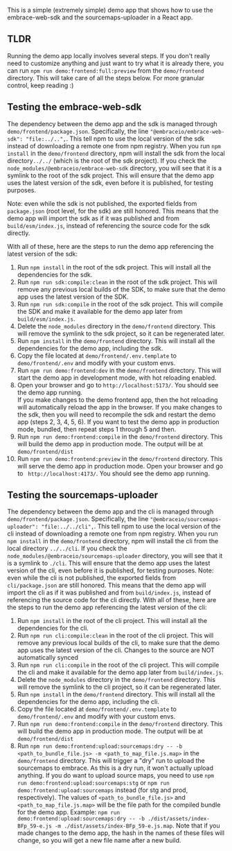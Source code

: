 This is a simple (extremely simple) demo app that shows how to use the embrace-web-sdk and the sourcemaps-uploader in a
React app.

## TLDR

Running the demo app locally involves several steps. If you don't really need to customize anything and just want to try
what it is already there, you can run `npm run demo:frontend:full:preview` from the `demo/frontend` directory. This will
take care of all the steps below. For more granular control, keep reading :)

## Testing the embrace-web-sdk

The dependency between the demo app and the sdk is managed through `demo/frontend/package.json`. Specifically, the line
`"@embraceio/embrace-web-sdk": "file:../..",`. This tell npm to use the local version of the sdk instead of downloading
a remote one from npm registry. When you run `npm install` in the `demo/frontend` directory, npm will install the sdk
from the local directory`../../` (which is the root of the sdk project). If you check the
`node_modules/@embraceio/embrace-web-sdk` directory, you will see that it is a symlink to the root of the sdk project.
This will ensure that the demo app uses the latest version of the sdk, even before it is published, for testing
purposes.

Note: even while the sdk is not published, the exported fields from `package.json` (root level, for the sdk) are still
honored. This means that the demo app will import the sdk as if it was published and from `build/esm/index.js`, instead
of referencing the source code for the sdk directly.

With all of these, here are the steps to run the demo app referencing the latest version of the sdk:

1. Run `npm install` in the root of the sdk project. This will install all the dependencies for the sdk.
2. Run `npm run sdk:compile:clean` in the root of the sdk project. This will remove any previous local builds of the
   SDK, to make sure that the demo app uses the latest version of the SDK.
3. Run `npm run sdk:compile` in the root of the sdk project. This will compile the SDK and make it available for the
   demo app later from `build/esm/index.js`.
4. Delete the `node_modules` directory in the `demo/frontend` directory. This will remove the symlink to the sdk
   project, so it can be regenerated later.
5. Run `npm install` in the `demo/frontend` directory. This will install all the dependencies for the demo app,
   including the sdk.
6. Copy the file located at `demo/frontend/.env.template` to `demo/frontend/.env` and modify with your custom envs.
7. Run `npm run demo:frontend:dev` in the `demo/frontend` directory. This will start the demo app in development mode,
   with hot reloading enabled.
8. Open your browser and go to `http://localhost:5173/`. You should see the demo app running.  
   If you make changes to the demo frontend app, then the hot reloading will automatically reload the app in the
   browser. If you make changes to the sdk, then you will need to recompile the sdk and restart the demo app (steps 2,
   3, 4, 5, 6). If you want to test the demo app in production mode, bundled, then repeat steps 1 through 5 and then.
9. Run `npm run demo:frontend:compile` in the `demo/frontend` directory. This will build the demo app in production
   mode. The output will be at `demo/frontend/dist`
10. Run `npm run demo:frontend:preview` in the `demo/frontend` directory. This will serve the demo app in production
    mode. Open your browser and go to ` http://localhost:4173/`. You should see the demo app running.

## Testing the sourcemaps-uploader

The dependency between the demo app and the cli is managed through `demo/frontend/package.json`. Specifically, the line
`"@embraceio/sourcemaps-uploader": "file:../../cli",`. This tell npm to use the local version of the cli instead of
downloading
a remote one from npm registry. When you run `npm install` in the `demo/frontend` directory, npm will install the cli
from the local directory `../../cli`.
If you check the `node_modules/@embraceio/sourcemaps-uploader` directory, you will see that it is a symlink to `./cli`.
This will ensure that the demo app uses the latest version of the cli, even before it is published, for testing
purposes.
Note: even while the cli is not published, the exported fields from `cli/package.json` are still honored. This means
that the demo app will import the cli as if it was published and from `build/index.js`, instead of referencing the
source code for the cli directly.
With all of these, here are the steps to run the demo app referencing the latest version of the cli:

1. Run `npm install` in the root of the cli project. This will install all the dependencies for the cli.
2. Run `npm run cli:compile:clean` in the root of the cli project. This will remove any previous local builds of the
   cli, to make sure that the demo app uses the latest version of the cli. Changes to the source are NOT automatically
   synced
3. Run `npm run cli:compile` in the root of the cli project. This will compile the cli and make it available for the
   demo app later from `build/index.js`.
4. Delete the `node_modules` directory in the `demo/frontend` directory. This will remove the symlink to the cli
   project, so it can be regenerated later.
5. Run `npm install` in the `demo/frontend` directory. This will install all the dependencies for the demo app,
   including the cli.
6. Copy the file located at `demo/frontend/.env.template` to `demo/frontend/.env` and modify with your custom envs.
7. Run `npm run demo:frontend:compile` in the `demo/frontend` directory. This will build the demo app in production
   mode. The output will be at `demo/frontend/dist`
7. Run `npm run demo:frontend:upload:sourcemaps:dry -- -b <path_to_bundle_file.js> -m <path_to_map_file.js.map>` in
   the `demo/frontend` directory. This will trigger a "dry" run to
   upload the sourcemaps to embrace. As this is a dry run, it won't actually upload anything. If you do want to
   upload source maps, you need to use `npm run demo:frontend:upload:sourcemaps:stg` or
   `npm run demo:frontend:upload:sourcemaps` instead (for stg and prod, respectively). The values of
   `<path_to_bundle_file.js>` and `<path_to_map_file.js.map>` will be the file path for the compiled
   bundle for the demo app. Example:
   `npm run demo:frontend:upload:sourcemaps:dry -- -b ./dist/assets/index-BFp_59-e.js -m ./dist/assets/index-BFp_59-e.js.map`.
   Note that if you made changes to the demo app, the hash in the names of these files will change, so you will get a
   new file name after a new build.